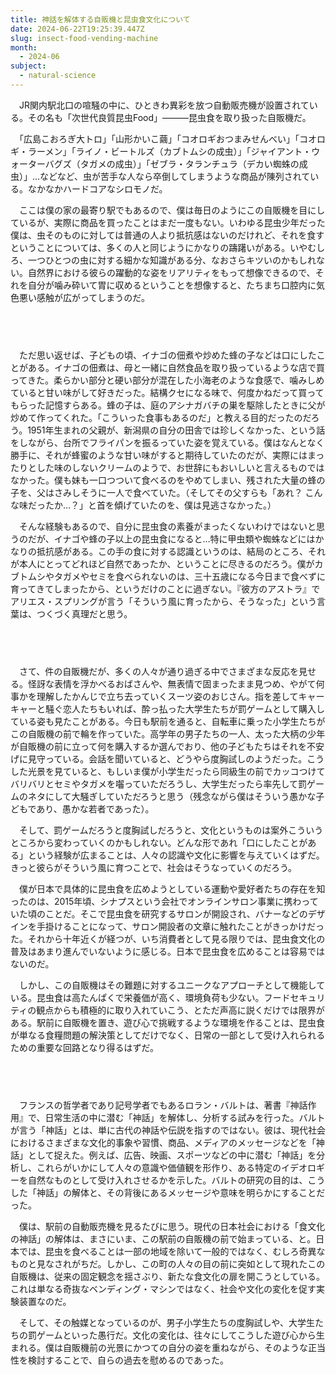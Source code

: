 ```yaml
---
title: 神話を解体する自販機と昆虫食文化について
date: 2024-06-22T19:25:39.447Z
slug: insect-food-vending-machine
month:
  - 2024-06
subject:
  - natural-science
---
```

　JR関内駅北口の喧騒の中に、ひときわ異彩を放つ自動販売機が設置されている。その名も「次世代良質昆虫Food」―――昆虫食を取り扱った自販機だ。

　「広島こおろぎ大トロ」「山形かいこ繭」「コオロギおつまみせんべい」「コオロギ・ラーメン」「ライノ・ビートルズ（カブトムシの成虫）」「ジャイアント・ウォーターバグズ（タガメの成虫）」「ゼブラ・タランチュラ（デカい蜘蛛の成虫）」…などなど、虫が苦手な人なら卒倒してしまうような商品が陳列されている。なかなかハードコアなシロモノだ。

　ここは僕の家の最寄り駅でもあるので、僕は毎日のようにこの自販機を目にしているが、実際に商品を買ったことはまだ一度もない。いわゆる昆虫少年だった僕は、虫そのものに対しては普通の人より抵抗感はないのだけれど、それを食すということについては、多くの人と同じようにかなりの躊躇いがある。いやむしろ、一つひとつの虫に対する細かな知識がある分、なおさらキツいのかもしれない。自然界における彼らの躍動的な姿をリアリティをもって想像できるので、それを自分が噛み砕いて胃に収めるということを想像すると、たちまち口腔内に気色悪い感触が広がってしまうのだ。

###### 　﻿

　ただ思い返せば、子どもの頃、イナゴの佃煮や炒めた蜂の子などは口にしたことがある。イナゴの佃煮は、母と一緒に自然食品を取り扱っているような店で買ってきた。柔らかい部分と硬い部分が混在した小海老のような食感で、噛みしめていると甘い味がして好きだった。結構クセになる味で、何度かねだって買ってもらった記憶すらある。蜂の子は、庭のアシナガバチの巣を駆除したときに父が炒めて作ってくれた。「こういった食事もあるのだ」と教える目的だったのだろう。1951年生まれの父親が、新潟県の自分の田舎では珍しくなかった、という話をしながら、台所でフライパンを振るっていた姿を覚えている。僕はなんとなく勝手に、それが蜂蜜のような甘い味がすると期待していたのだが、実際にはまったりとした味のしないクリームのようで、お世辞にもおいしいと言えるものではなかった。僕も妹も一口つついて食べるのをやめてしまい、残された大量の蜂の子を、父はさみしそうに一人で食べていた。（そしてその父すらも「あれ？ こんな味だったか…？」と首を傾げていたのを、僕は見逃さなかった。）

　そんな経験もあるので、自分に昆虫食の素養がまったくないわけではないと思うのだが、イナゴや蜂の子以上の昆虫食になると…特に甲虫類や蜘蛛などにはかなりの抵抗感がある。この手の食に対する認識というのは、結局のところ、それが本人にとってどれほど自然であったか、ということに尽きるのだろう。僕がカブトムシやタガメやセミを食べられないのは、三十五歳になる今日まで食べずに育ってきてしまったから、というだけのことに過ぎない。『彼方のアストラ』でアリエス・スプリングが言う「そういう風に育ったから、そうなった」という言葉は、つくづく真理だと思う。

###### 　﻿

　さて、件の自販機だが、多くの人々が通り過ぎる中でさまざまな反応を見せる。怪訝な表情を浮かべるおばさんや、無表情で固まったまま見つめ、やがて何事かを理解したかんじで立ち去っていくスーツ姿のおじさん。指を差してキャーキャーと騒ぐ恋人たちもいれば、酔っ払った大学生たちが罰ゲームとして購入している姿も見たことがある。今日も駅前を通ると、自転車に乗った小学生たちがこの自販機の前で輪を作っていた。高学年の男子たちの一人、太った大柄の少年が自販機の前に立って何を購入するか選んでおり、他の子どもたちはそれを不安げに見守っている。会話を聞いていると、どうやら度胸試しのようだった。こうした光景を見ていると、もしいま僕が小学生だったら同級生の前でカッコつけてバリバリとセミやタガメを囓っていただろうし、大学生だったら率先して罰ゲームのネタにして大騒ぎしていただろうと思う（残念ながら僕はそういう愚かな子どもであり、愚かな若者であった）。

　そして、罰ゲームだろうと度胸試しだろうと、文化というものは案外こういうところから変わっていくのかもしれない。どんな形であれ「口にしたことがある」という経験が広まることは、人々の認識や文化に影響を与えていくはずだ。きっと彼らがそういう風に育つことで、社会はそうなっていくのだろう。

　僕が日本で具体的に昆虫食を広めようとしている運動や愛好者たちの存在を知ったのは、2015年頃、シナプスという会社でオンラインサロン事業に携わっていた頃のことだ。そこで昆虫食を研究するサロンが開設され、バナーなどのデザインを手掛けることになって、サロン開設者の文章に触れたことがきっかけだった。それから十年近くが経つが、いち消費者として見る限りでは、昆虫食文化の普及はあまり進んでいないように感じる。日本で昆虫食を広めることは容易ではないのだ。

　しかし、この自販機はその難題に対するユニークなアプローチとして機能している。昆虫食は高たんぱくで栄養価が高く、環境負荷も少ない。フードセキュリティの観点からも積極的に取り入れていこう、とただ声高に説くだけでは限界がある。駅前に自販機を置き、遊び心で挑戦するような環境を作ることは、昆虫食が単なる食糧問題の解決策としてだけでなく、日常の一部として受け入れられるための重要な回路となり得るはずだ。

###### 　﻿

　フランスの哲学者であり記号学者でもあるロラン・バルトは、著書『神話作用』で、日常生活の中に潜む「神話」を解体し、分析する試みを行った。バルトが言う「神話」とは、単に古代の神話や伝説を指すのではない。彼は、現代社会におけるさまざまな文化的事象や習慣、商品、メディアのメッセージなどを「神話」として捉えた。例えば、広告、映画、スポーツなどの中に潜む「神話」を分析し、これらがいかにして人々の意識や価値観を形作り、ある特定のイデオロギーを自然なものとして受け入れさせるかを示した。バルトの研究の目的は、こうした「神話」の解体と、その背後にあるメッセージや意味を明らかにすることだった。

　僕は、駅前の自動販売機を見るたびに思う。現代の日本社会における「食文化の神話」の解体は、まさにいま、この駅前の自販機の前で始まっている、と。日本では、昆虫を食べることは一部の地域を除いて一般的ではなく、むしろ奇異なものと見なされがちだ。しかし、この町の人々の目の前に突如として現れたこの自販機は、従来の固定観念を揺さぶり、新たな食文化の扉を開こうとしている。これは単なる奇抜なベンディング・マシンではなく、社会や文化の変化を促す実験装置なのだ。

　そして、その触媒となっているのが、男子小学生たちの度胸試しや、大学生たちの罰ゲームといった愚行だ。文化の変化は、往々にしてこうした遊び心から生まれる。僕は自販機前の光景にかつての自分の姿を重ねながら、そのような正当性を検討することで、自らの過去を慰めるのであった。